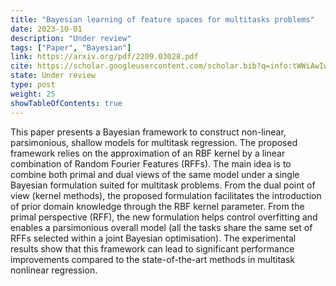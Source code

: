 ```yaml
---
title: "Bayesian learning of feature spaces for multitasks problems"
date: 2023-10-01
description: "Under review"
tags: ["Paper", "Bayesian"]
link: https://arxiv.org/pdf/2209.03028.pdf
cite: https://scholar.googleusercontent.com/scholar.bib?q=info:tWWiAwIwpX4J:scholar.google.com/&output=citation&scisdr=ClETHKYVEKGE-K5qCG0:AFWwaeYAAAAAZTpsEG22Ipp0KEydt3mvBKVEHG4&scisig=AFWwaeYAAAAAZTpsEO5IuBCkAslhTIdow1KlUQ0&scisf=4&ct=citation&cd=-1&hl=es&scfhb=1
state: Under review
type: post
weight: 25
showTableOfContents: true
---
```


This paper presents a Bayesian framework to construct non-linear, parsimonious, shallow models for multitask regression. The proposed framework relies on the approximation of an RBF kernel by a linear combination of Random Fourier Features (RFFs). The main idea is to combine both primal and dual views of the same model under a single Bayesian formulation suited for multitask problems. From the dual point of view (kernel methods), the proposed formulation facilitates the introduction of prior domain knowledge through the RBF kernel parameter. From the primal perspective (RFF), the new formulation helps control overfitting and enables a parsimonious overall model (all the tasks share the same set of RFFs selected within a joint Bayesian optimisation). The experimental results show that this framework can lead to significant performance improvements compared to the state-of-the-art methods in multitask nonlinear regression.